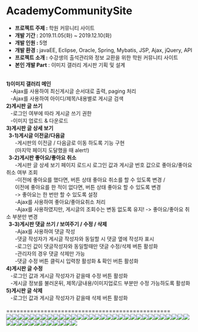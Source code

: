 <h1>AcademyCommunitySite</h1>
<ul>
  <li><b>프로젝트 주제 : </b>학원 커뮤니티 사이트</li>
  <li><b>개발 기간 : </b>2019.11.05(화) ~ 2019.12.10(화)</li>
  <li><b>개발 인원 : </b>5명</li>
  <li><b>개발 환경 : </b>javaEE, Eclipse, Oracle, Spring, Mybatis, JSP, Ajax, jQuery, API </li>
  <li><b>프로젝트 소개 : </b>수강생의 출석관리와 정보 교환을 위한 학원 커뮤니티 사이트</li>
  <li><b>본인 개발 Part</b>
  : 이미지 갤러리 게시판 기획 및 설계</li></ul><br>
    <b>1)이미지 갤러리 메인</b><br>
    &nbsp;&nbsp;&nbsp;-Ajax를 사용하여 최신게시글 순서대로 출력, paging 처리<br>
    &nbsp;&nbsp;&nbsp;-Ajax를 사용하여 아이디/제목/내용별로 게시글 검색<br> 
    <b>2)게시판 글 쓰기</b><br>
    &nbsp;&nbsp;&nbsp;-로그인 여부에 따라 게시글 쓰기 권한<br>
    &nbsp;&nbsp;&nbsp;-이미지 업로드 & 다운로드<br>    
    <b>3)게시판 글 상세 보기</b><br>
    <b>&nbsp;&nbsp;3-1)게시글 이전글/다음글</b><br>
    &nbsp;&nbsp;&nbsp;&nbsp;&nbsp;&nbsp;-게시판의 이전글 / 다음글로 이동 하도록 기능 구현<br>
    &nbsp;&nbsp;&nbsp;&nbsp;&nbsp;&nbsp;(마지막 페이지 도달했을 때 alert!)<br>
    <b>&nbsp;&nbsp;3-2)게시판 좋아요/좋아요 취소</b><br>
    &nbsp;&nbsp;&nbsp;&nbsp;&nbsp;&nbsp;-게시판 글 상세 보기 페이지 로드시 로그인 값과 게시글 번호 값으로 좋아요/좋아요 취소 여부 조회<br>
    &nbsp;&nbsp;&nbsp;&nbsp;&nbsp;&nbsp;-이전에 좋아요를 했다면, 버튼 상태 좋아요 취소를 할 수 있도록 변경 / <br>
    &nbsp;&nbsp;&nbsp;&nbsp;&nbsp;&nbsp;이전에 좋아요를 한 적이 없다면, 버튼 상태 좋아요 할 수 있도록 변경<br>
    &nbsp;&nbsp;&nbsp;&nbsp;&nbsp;&nbsp;-> 좋아요는 한 번만 할 수 있도록 설정<br>
    &nbsp;&nbsp;&nbsp;&nbsp;&nbsp;&nbsp;-Ajax를 사용하여 좋아요/좋아요취소 처리<br>
    &nbsp;&nbsp;&nbsp;&nbsp;&nbsp;&nbsp;-Ajax를 사용하였지만, 게시글의 조회수는 변동 없도록 유지! -> 좋아요/좋아요 취소 부분만 변경<br>
    <b>&nbsp;&nbsp;3-3)게시판 댓글 쓰기 / 보여주기 / 수정 / 삭제</b><br>
    &nbsp;&nbsp;&nbsp;&nbsp;&nbsp;&nbsp;-Ajax를 사용하여 댓글 작성<br>
    &nbsp;&nbsp;&nbsp;&nbsp;&nbsp;&nbsp;-댓글 작성자가 게시글 작성자와 동일할 시 댓글 옆에 작성자 표시<br>
    &nbsp;&nbsp;&nbsp;&nbsp;&nbsp;&nbsp;-로그인 값이 댓글작성자와 동일할때만 댓글 수정/삭제 버튼 활성화<br>
    &nbsp;&nbsp;&nbsp;&nbsp;&nbsp;&nbsp;-관리자의 경우 댓글 삭제만 가능<br>
    &nbsp;&nbsp;&nbsp;&nbsp;&nbsp;&nbsp;-댓글 수정 버튼 클릭시 입력창 활성화 & 확인 버튼 활성화<br>
    <b>4)게시판 글 수정</b><br>
    &nbsp;&nbsp;&nbsp;-로그인 값과 게시글 작성자가 같을때 수정 버튼 활성화<br>
    &nbsp;&nbsp;&nbsp;-게시글 정보를 불러온뒤, 제목/글내용/이미지업로드 부분만 수정 가능하도록 활성화<br>    
    <b>5)게시판 글 삭제</b><br>
    &nbsp;&nbsp;&nbsp;-로그인 값과 게시글 작성자가 같을때 삭제 버튼 활성화<br> 
  <br>
 ================================================
<br>
<table>
<tr><img src = "https://blogfiles.pstatic.net/MjAyMDAxMDdfMjE5/MDAxNTc4NDAxNzgzOTMy.pTTpVt1xyesME-_lF7ohVWhVwC9irhw0pbWV5XmrKzkg.fXdESIbq-_3psyH8F7GeKH0w-iSZ72DkgRNxV2Nh6nIg.JPEG.jsj1215/%EC%8A%AC%EB%9D%BC%EC%9D%B4%EB%93%9C0.JPG?type=w1">
</tr>
  <tr><img src = "https://blogfiles.pstatic.net/MjAyMDAxMDdfODIg/MDAxNTc4NDAxNzg0MjY5.qzpcZLsn1D9idBmqm7VLWwfz72Zc5JqizkT3gJC2SPcg.A9hfsEKD5mpE60GdpMyhhlGLjuoq8uqHYEjOGWzHl_Eg.JPEG.jsj1215/%EC%8A%AC%EB%9D%BC%EC%9D%B4%EB%93%9C1.JPG?type=w1">
</tr>
  <tr><img src = "https://blogfiles.pstatic.net/MjAyMDAxMDdfMTY2/MDAxNTc4NDAxNzg0NTU2.MOR_UWmSLvxcPEkzvCBs9oU1S1jYBM3T3LXRFkouWmAg.59xEb6r9ul_1jVWOxveiiUTWKYF5qwzWph1wLrkaBjAg.JPEG.jsj1215/%EC%8A%AC%EB%9D%BC%EC%9D%B4%EB%93%9C2.JPG?type=w1">
</tr>
  <tr><img src = "https://blogfiles.pstatic.net/MjAyMDAxMDdfMTEz/MDAxNTc4NDAxNzg0ODU3.m0wRzbR2nQRBxV6_QAks-kxhUFH6_v3xUBk0WZaij3Mg.I1i-tQIejdNbK7mdawbSYpLAXwIJyZ7cnkq-2KFE8YMg.JPEG.jsj1215/%EC%8A%AC%EB%9D%BC%EC%9D%B4%EB%93%9C3.JPG?type=w1">
</tr>
  <tr><img src = "https://blogfiles.pstatic.net/MjAyMDAxMDdfMTcy/MDAxNTc4NDAxNzg1MjMw.piiEfGIGlIOJbcd6CeDROmiVLKFMTnMNbgP9_HHHdJgg.FhRoGy96_S0OskQYSudKplr9OdVlMdr5z7ug56gOeU8g.JPEG.jsj1215/%EC%8A%AC%EB%9D%BC%EC%9D%B4%EB%93%9C4.JPG?type=w1">
</tr>
  <tr><img src = "https://blogfiles.pstatic.net/MjAyMDAxMDdfMTQ0/MDAxNTc4NDAxNzg1NTIw.oVFIJICD0KJ1XwAYDhuN9nIUsbRh--DcQ6XEhng9mhMg.TVexREOd1AmSAiXanOTRNFVTzXvF2wyPKoA0UJls0Wkg.JPEG.jsj1215/%EC%8A%AC%EB%9D%BC%EC%9D%B4%EB%93%9C5.JPG?type=w1">
</tr>
  <tr><img src = "https://blogfiles.pstatic.net/MjAyMDAxMDdfNTAg/MDAxNTc4NDAxNzg4NTI3.gsrBYeyFb5hyi8fH8TPpyj7Ps-6kHZDyMDWFzRxBBpUg.Cs2EU2vUv9V1JitTOt3ZVt2Im4g-gKhk8-3duzeZww8g.JPEG.jsj1215/%EC%8A%AC%EB%9D%BC%EC%9D%B4%EB%93%9C15.JPG?type=w1">
</tr>
  <tr><img src = "https://blogfiles.pstatic.net/MjAyMDAxMDdfMTcz/MDAxNTc4NDAxNzg4ODA4.LD21D5L3nU7wrs3wPG0al14mLXzVBJhcIPb-XcpCz7kg.bCRdiwfuUr_ExG4-wQug2y_Hn6LFy1hlAIDflWBpNKkg.JPEG.jsj1215/%EC%8A%AC%EB%9D%BC%EC%9D%B4%EB%93%9C16.JPG?type=w1">
</tr>
  <tr><img src = "https://blogfiles.pstatic.net/MjAyMDAxMDdfNzQg/MDAxNTc4NDAxNzg5MDkx.7jABDOGez8Ibs7Cuuu9sBngYi1S5K3wB4BDHHadDxJYg.2jnh9ofPTaPKy7PYnINbIQOt3GywlhOYQ75XSOWVaGcg.JPEG.jsj1215/%EC%8A%AC%EB%9D%BC%EC%9D%B4%EB%93%9C17.JPG?type=w1">
</tr>
  <tr><img src = "https://blogfiles.pstatic.net/MjAyMDAxMDdfMjMz/MDAxNTc4NDAxNzg5NDE4.XwmuQwM8HioCYPxUqRsm565M9oY40c7WSmqaMx5j_WQg.h4tsIFlHTYtYPNu0KFRAO4dZxezZ9peYbiya4WWvIMog.JPEG.jsj1215/%EC%8A%AC%EB%9D%BC%EC%9D%B4%EB%93%9C18.JPG?type=w1">
</tr>
  <tr><img src = "https://blogfiles.pstatic.net/MjAyMDAxMDdfMTcy/MDAxNTc4NDAxNzg5Njkx.SE2GNvqipo0LG1-SzCJklAHZHKIApNfyyhrDvGcDWs8g.JfK00Ol4hmbK3UcEB1PeHA3yU1ZtqE_GqycMa3_C8b8g.JPEG.jsj1215/%EC%8A%AC%EB%9D%BC%EC%9D%B4%EB%93%9C19.JPG?type=w1">
</tr>
  <tr><img src = "https://blogfiles.pstatic.net/MjAyMDAxMDdfMjMy/MDAxNTc4NDAxNzg5OTcz.S-2xJWobgIRvikp1wa_S1T97hwh9ME28ACBoW0t1nQsg.3Oq7qtevZWMp3wa-UX9_FXmB8EJw_zuBI2EGZoq2Dq4g.JPEG.jsj1215/%EC%8A%AC%EB%9D%BC%EC%9D%B4%EB%93%9C20.JPG?type=w1">
</tr>
  <tr><img src = "https://blogfiles.pstatic.net/MjAyMDAxMDdfMjIy/MDAxNTc4NDAxNzkwMjcy.2Ni2hzrdQJvoNbaZ-AkO41Oip06t3rIPvM3bTjZ14vcg.VJyHIne4GjnZdGacV5PSsHkSvG4nMmzcN2nHMNaIZK0g.JPEG.jsj1215/%EC%8A%AC%EB%9D%BC%EC%9D%B4%EB%93%9C21.JPG?type=w1">
</tr>
  <tr><img src = "https://blogfiles.pstatic.net/MjAyMDAxMDdfMjcg/MDAxNTc4NDAxNzkwNTU1.5kq-2_37t1iTAh35LlVFKdoaCYsKvS5AyF4ugW-57XAg.dXS5sn84NRrX2EH9cBjS9hfou5vIup2v3mruXEZ6qzog.JPEG.jsj1215/%EC%8A%AC%EB%9D%BC%EC%9D%B4%EB%93%9C22.JPG?type=w1">
</tr>
  <tr><img src = "https://blogfiles.pstatic.net/MjAyMDAxMDdfMjE3/MDAxNTc4NDAxNzkwODk5.nL5SbiE7uZ9SypO0TKbFD5bp35rWdQiydXsxsgMtFCwg.rTJcErw5NpEY-2oH-fyg3MfjAb4ZBhCss-dq3TgxuhIg.JPEG.jsj1215/%EC%8A%AC%EB%9D%BC%EC%9D%B4%EB%93%9C23.JPG?type=w1">
</tr>
  <tr><img src = "https://blogfiles.pstatic.net/MjAyMDAxMDdfMjUw/MDAxNTc4NDAxNzkxMjEw.CGqhs5BembapRS8P4NUpTfp_a-EBCFFhw0h_IF1RZNMg.xasumpBMSSiH8v5zuFYp6lh6hGYZBToHUlpXa5XMvEcg.JPEG.jsj1215/%EC%8A%AC%EB%9D%BC%EC%9D%B4%EB%93%9C24.JPG?type=w1">
</tr>
  <tr><img src = "https://blogfiles.pstatic.net/MjAyMDAxMDdfMjYx/MDAxNTc4NDAxNzkxNTIz.OBiCG3V4QjozKW9N51UyycRo7uaDGBtpHBDuQDjut8Ig.DEsPKE-vHdueimDT-qVa19JJYtVnwcny--2qRqyk2J0g.JPEG.jsj1215/%EC%8A%AC%EB%9D%BC%EC%9D%B4%EB%93%9C25.JPG?type=w1">
</tr>
  <tr><img src = "https://blogfiles.pstatic.net/MjAyMDAxMDdfNDMg/MDAxNTc4NDAxNzkxODYy.B-lAfvNujonuaD-QeZgkDJKAk40MeRqz91xVORJusKsg.q75Mn--aBKfK1xRhKCvD76xgcEd-_RNlxFyZmy7a2NQg.JPEG.jsj1215/%EC%8A%AC%EB%9D%BC%EC%9D%B4%EB%93%9C26.JPG?type=w1">
</tr>
  <tr><img src = "https://blogfiles.pstatic.net/MjAyMDAxMDdfMjEy/MDAxNTc4NDAxNzkyMTUy.kuyuBhludy7k69UmBtZq0lmS3CDGavhMm6xBXcCX4rAg.PM2V2NL8DT9lJ3I-v3PrfkYNG0rVIeEEXeArlKYlagAg.JPEG.jsj1215/%EC%8A%AC%EB%9D%BC%EC%9D%B4%EB%93%9C27.JPG?type=w1">
</tr>
  <tr><img src = "https://blogfiles.pstatic.net/MjAyMDAxMDdfMTg5/MDAxNTc4NDAxNzkyNDE5.ywGUPa1VctVl9GiT_iAh2JOl04-0IIq3iSGw7GrK4tkg.8NfuMohDSu2tI6OKqctQMrLFHhRdYu0B2XSXB2V0ClEg.JPEG.jsj1215/%EC%8A%AC%EB%9D%BC%EC%9D%B4%EB%93%9C28.JPG?type=w1">
</tr>
  <tr><img src = "https://blogfiles.pstatic.net/MjAyMDAxMDdfMjA4/MDAxNTc4NDAxNzkyNzAw.aIR3-JG4RcXfyETej-8bgiG50bFbVH5OalEMtnfJ3gsg.wC_sfR5C8KCv4eUzlIu289KDeYXrY3ORDGOxmTKzzpAg.JPEG.jsj1215/%EC%8A%AC%EB%9D%BC%EC%9D%B4%EB%93%9C29.JPG?type=w1">
</tr>
  <tr><img src = "https://blogfiles.pstatic.net/MjAyMDAxMDdfMTQ1/MDAxNTc4NDAxNzkzMDE5.ceh38whpxUXDsiPjEnH0LT9Jh4kVzYNQWY0e3Ef-5qsg.RwtDUclVx2RhYGvgnxGAtIp-FKpXWi9hcsch1GjLjaUg.JPEG.jsj1215/%EC%8A%AC%EB%9D%BC%EC%9D%B4%EB%93%9C30.JPG?type=w1">
</tr>
  <tr><img src = "https://blogfiles.pstatic.net/MjAyMDAxMDdfMTMx/MDAxNTc4NDAxNzkzNDA2.NEOg4ZWZO8ygdtn2wFNQtjw9-pKTQXrChQNr5F0HF60g.87L2EGAVkejQT_qX8_jaGi2qUThnJf_Bjn-KL5l8k6wg.JPEG.jsj1215/%EC%8A%AC%EB%9D%BC%EC%9D%B4%EB%93%9C31.JPG?type=w1">
</tr>
  <tr><img src = "https://blogfiles.pstatic.net/MjAyMDAxMDdfMTEz/MDAxNTc4NDAxNzkzNzM0._j6aqxhgyEpQGAL_gsav7A9FPdZYJ7jvr_dMbQjSx7Mg.DIM-ra_8uYJg8WJ9r-Z3wGHKLcKrtN1vvTs27Y8RzWAg.JPEG.jsj1215/%EC%8A%AC%EB%9D%BC%EC%9D%B4%EB%93%9C32.JPG?type=w1">
</tr>
  <tr><img src = "https://blogfiles.pstatic.net/MjAyMDAxMDdfOTQg/MDAxNTc4NDAxNzk0MDU0.7o38YwZqAfIg9KsXyjXgX4B6m_qz5z0ECbpfgoQUhvUg.rqqi01teOIeuJua30nKjNcl6ftBPvL7efYzWIi_YaMwg.JPEG.jsj1215/%EC%8A%AC%EB%9D%BC%EC%9D%B4%EB%93%9C33.JPG?type=w1">
</tr>
  <tr><img src = "https://blogfiles.pstatic.net/MjAyMDAxMDdfMTkg/MDAxNTc4NDAxNzk0NDIz.zRDCLQF6abK-mBM3nOtr5GKpEJuZ7I7VUaZbwXhxXQUg.MFn_yWCzrm7ZaYf7lAjtqo9NV-ma-bW7tTs5KXed8-Ug.JPEG.jsj1215/%EC%8A%AC%EB%9D%BC%EC%9D%B4%EB%93%9C34.JPG?type=w1">
</tr>
  <tr><img src = "https://blogfiles.pstatic.net/MjAyMDAxMDdfOSAg/MDAxNTc4NDAxNzk0NzU1.TIm6MEOqXMD4BZSMF5wfRUnzCbfQ1n2-HwCsA0MVexAg.6vD8xIOcStF0Qe722xmoAraPmJTZ3DouQ9jNHo0k4rcg.JPEG.jsj1215/%EC%8A%AC%EB%9D%BC%EC%9D%B4%EB%93%9C35.JPG?type=w1">
</tr>
  <tr><img src = "https://blogfiles.pstatic.net/MjAyMDAxMDdfMTk0/MDAxNTc4NDAxNzk1MTM5.T56uNHcfwZ6q_q8ypK_YmkRAHSTwoPnt1QLik87coEwg.5TW0usrbt84Mlp40wveX0ABjUlY0H-xJjKb2kCfQPOIg.JPEG.jsj1215/%EC%8A%AC%EB%9D%BC%EC%9D%B4%EB%93%9C36.JPG?type=w1">
</tr>
  <tr><img src = "https://blogfiles.pstatic.net/MjAyMDAxMDdfMjEy/MDAxNTc4NDAxNzk1NDcz.n2PJjBQgloaG9zWF-8kE8GgflMQ-xuL5mrfNRXn19P0g.2IyTT0z-YW_jpgTjEnNsUlFIvkgi2RKvYwgrYoSVgswg.JPEG.jsj1215/%EC%8A%AC%EB%9D%BC%EC%9D%B4%EB%93%9C37.JPG?type=w1">
</tr>
  <tr><img src = "https://blogfiles.pstatic.net/MjAyMDAxMDdfMTk4/MDAxNTc4NDAxNzk1Nzg0.R65IMUgMdkOfX-5GsPVjddSB3c5_O24aQazgwZfhgeAg.BotSLCl9gNgvkaMHJ_PpqUp1tv-VxAsMIhWHNotPk5Ug.JPEG.jsj1215/%EC%8A%AC%EB%9D%BC%EC%9D%B4%EB%93%9C38.JPG?type=w1">
</tr>
  <tr><img src = "https://blogfiles.pstatic.net/MjAyMDAxMDdfMjc4/MDAxNTc4NDAxNzk2MDg4.Aifot7JwxHt-8xkqeLrnYmxm2xfhn5RnCpvDEf0B7PEg.iizL_ijUZJN_6AlBy6vPFcReqTVAsC_s9H3b5v6ApYkg.JPEG.jsj1215/%EC%8A%AC%EB%9D%BC%EC%9D%B4%EB%93%9C39.JPG?type=w1">
</tr>
  <tr><img src = "https://blogfiles.pstatic.net/MjAyMDAxMDdfMTE1/MDAxNTc4NDAxNzk2NDEz.AYYIYX06IZ0gBsDS-a8rpXHSHn11oKGPgT1jbpBDI6Ag.gWpxoK7yjFefM8LZusDCPy2eA8xNG6v9lZ96INTDhesg.JPEG.jsj1215/%EC%8A%AC%EB%9D%BC%EC%9D%B4%EB%93%9C40.JPG?type=w1">
</tr>
  <tr><img src = "https://blogfiles.pstatic.net/MjAyMDAxMDdfMjEy/MDAxNTc4NDAxNzk2NzM3.Xv5UpAWphssxWmGSpSaTKeJMlb3FOCldoDmAmhc63zUg.66afGP0Zh2OcKXUBx6ZufldiWAJnCzYlxcQC8vxgbrYg.JPEG.jsj1215/%EC%8A%AC%EB%9D%BC%EC%9D%B4%EB%93%9C41.JPG?type=w1">
</tr>
  <tr><img src = "https://blogfiles.pstatic.net/MjAyMDAxMDdfMjYw/MDAxNTc4NDAxNzk3MDEx.epMGUArzI2OOj0s8p7Crwxti2wAjiS2v5KIzCoUpKw0g.i2PU_199vLYZNfUF5BUU9sHhCf-Inll2Q-_uBNNrpnog.JPEG.jsj1215/%EC%8A%AC%EB%9D%BC%EC%9D%B4%EB%93%9C42.JPG?type=w1">
</tr>
  <tr><img src = "https://blogfiles.pstatic.net/MjAyMDAxMDdfNTEg/MDAxNTc4NDAxNzk3MzM2.6ur_uOQIjmKFl7KfFl_X_Kf63vByp8g6jrsj0jVAM8gg.b7ZQFOKfy5ttAwpMt-pHObh6z4up3lVCZD-J1jFCpaUg.JPEG.jsj1215/%EC%8A%AC%EB%9D%BC%EC%9D%B4%EB%93%9C43.JPG?type=w1">
</tr>
  <tr><img src = "https://blogfiles.pstatic.net/MjAyMDAxMDdfMjkw/MDAxNTc4NDAxNzk3NjUz.UKg69MGdaHDgkNL7jHSRM_b7ljEmj_yYUlbnS74-ux0g.ovA1ohHRmGnndydURj5YIz7bxmZrC7q-G6MYkpqjVeIg.JPEG.jsj1215/%EC%8A%AC%EB%9D%BC%EC%9D%B4%EB%93%9C44.JPG?type=w1">
</tr>
  <tr><img src = "https://blogfiles.pstatic.net/MjAyMDAxMDdfMjc5/MDAxNTc4NDAxNzk3OTg0.opfAv_6JKqR7vjd4vI-xg9N03WuJRxTZGuzIGPxRMwcg.NSJOch936060wP51LPxFlXM_vfenO14gItSAdANJhxIg.JPEG.jsj1215/%EC%8A%AC%EB%9D%BC%EC%9D%B4%EB%93%9C45.JPG?type=w1">
</tr>
  <tr><img src = "https://blogfiles.pstatic.net/MjAyMDAxMDdfNjcg/MDAxNTc4NDAxNzk4MzM3.Mtm_mxgXjg9qDzoHe1F9-smULB4PdMItI0MvDSBdZzQg.Vea6vtFfEEKr3GeXPHoFSBxe6sSWvvVGgt7snrD2H9sg.JPEG.jsj1215/%EC%8A%AC%EB%9D%BC%EC%9D%B4%EB%93%9C46.JPG?type=w1">
</tr>
  <tr><img src = "https://blogfiles.pstatic.net/MjAyMDAxMDdfMjMz/MDAxNTc4NDAxNzk5NjYz.ImvB8qsG-pw3F4e0OmAQpPd_7xZtDEnnIb-6c77iTA8g.LTdv6UlxNXMKoC-f7TDNxvIsUeCeRGqF4aBynXRKQeog.JPEG.jsj1215/%EC%8A%AC%EB%9D%BC%EC%9D%B4%EB%93%9C47.JPG?type=w1">
</tr>
  <tr><img src = "https://blogfiles.pstatic.net/MjAyMDAxMDdfMTA1/MDAxNTc4NDAxODAwMDIy.nOqfZxo9ZvACHNXnea9gn7JP2f5AsRDRfq9mMLvZsDwg.FUc5g9Eo-0XxMWsMMmIsruYd7p6MPksV90UQbI97VlIg.JPEG.jsj1215/%EC%8A%AC%EB%9D%BC%EC%9D%B4%EB%93%9C48.JPG?type=w1">
</tr>
  <tr><img src = "https://blogfiles.pstatic.net/MjAyMDAxMDdfMTgy/MDAxNTc4NDAxODAwMzAx.M2VvbYRj9KG6UpDhAqgQ2AqVm4uiqujhG3scWXa2BSMg.eWHRRNYx810ggt64QmSpyIFKNRaakCgdvLeQvpUwYt8g.JPEG.jsj1215/%EC%8A%AC%EB%9D%BC%EC%9D%B4%EB%93%9C49.JPG?type=w1">
</tr>
  <tr><img src = "https://blogfiles.pstatic.net/MjAyMDAxMDdfMjQ0/MDAxNTc4NDAxODUwNjY3.TkADTjbAkXJrrF-SFnO77MaD0Pl7iKXQW78AEv9moHUg.ZYeetOHqoeXHHlmxxHdeC56nFgZdLYOuoiqH9xXvyIMg.JPEG.jsj1215/%EC%8A%AC%EB%9D%BC%EC%9D%B4%EB%93%9C50.JPG?type=w1">
</tr>
  <tr><img src = "https://blogfiles.pstatic.net/MjAyMDAxMDdfMTM0/MDAxNTc4NDAxODUxMDIx.zBJwr7u-aKWMaHheaCAyQJfXizsaEWUcxYTnTD_ePMog.uzsdGICDDDcc7LjFU4Mowj7VS1n4p7gV177pRDpSLZkg.JPEG.jsj1215/%EC%8A%AC%EB%9D%BC%EC%9D%B4%EB%93%9C51.JPG?type=w1">
</tr>
</table>

